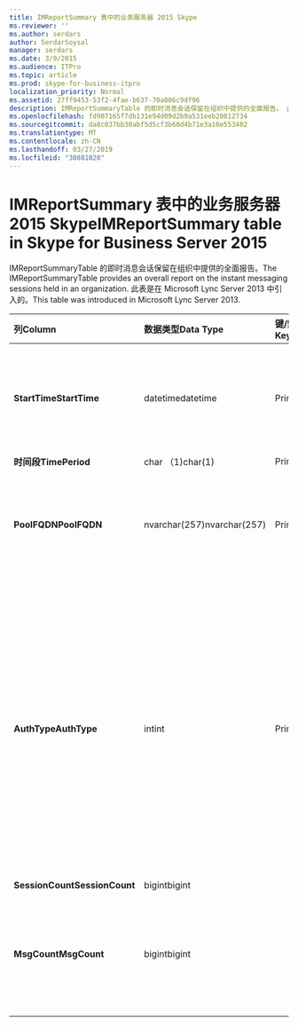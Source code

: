 ```yaml
---
title: IMReportSummary 表中的业务服务器 2015 Skype
ms.reviewer: ''
ms.author: serdars
author: SerdarSoysal
manager: serdars
ms.date: 3/9/2015
ms.audience: ITPro
ms.topic: article
ms.prod: skype-for-business-itpro
localization_priority: Normal
ms.assetid: 27ff9453-53f2-4fae-b637-70a086c9df96
description: IMReportSummaryTable 的即时消息会话保留在组织中提供的全面报告。 此表是在 Microsoft Lync Server 2013 中引入的。
ms.openlocfilehash: fd907165f7db131e94d09d2b9a531eeb20812734
ms.sourcegitcommit: da8c037bb30abf5d5cf3b60d4b71e3a10e553402
ms.translationtype: MT
ms.contentlocale: zh-CN
ms.lasthandoff: 03/27/2019
ms.locfileid: "30881020"
---
```

# <a name="imreportsummary-table-in-skype-for-business-server-2015"></a><span data-ttu-id="a7603-104">IMReportSummary 表中的业务服务器 2015 Skype</span><span class="sxs-lookup"><span data-stu-id="a7603-104">IMReportSummary table in Skype for Business Server 2015</span></span>
 
<span data-ttu-id="a7603-105">IMReportSummaryTable 的即时消息会话保留在组织中提供的全面报告。</span><span class="sxs-lookup"><span data-stu-id="a7603-105">The IMReportSummaryTable provides an overall report on the instant messaging sessions held in an organization.</span></span> <span data-ttu-id="a7603-106">此表是在 Microsoft Lync Server 2013 中引入的。</span><span class="sxs-lookup"><span data-stu-id="a7603-106">This table was introduced in Microsoft Lync Server 2013.</span></span>
  
|<span data-ttu-id="a7603-107">**列**</span><span class="sxs-lookup"><span data-stu-id="a7603-107">**Column**</span></span>|<span data-ttu-id="a7603-108">**数据类型**</span><span class="sxs-lookup"><span data-stu-id="a7603-108">**Data Type**</span></span>|<span data-ttu-id="a7603-109">**键/索引**</span><span class="sxs-lookup"><span data-stu-id="a7603-109">**Key/Index**</span></span>|<span data-ttu-id="a7603-110">**详细信息**</span><span class="sxs-lookup"><span data-stu-id="a7603-110">**Details**</span></span>|
|:-----|:-----|:-----|:-----|
|<span data-ttu-id="a7603-111">**StartTime**</span><span class="sxs-lookup"><span data-stu-id="a7603-111">**StartTime**</span></span> <br/> |<span data-ttu-id="a7603-112">datetime</span><span class="sxs-lookup"><span data-stu-id="a7603-112">datetime</span></span>  <br/> |<span data-ttu-id="a7603-113">Primary</span><span class="sxs-lookup"><span data-stu-id="a7603-113">Primary</span></span>  <br/> |<span data-ttu-id="a7603-114">日期和即时消息会话开始的时间。</span><span class="sxs-lookup"><span data-stu-id="a7603-114">Date and time that the instant messaging session began.</span></span>  <br/> |
|<span data-ttu-id="a7603-115">**时间段**</span><span class="sxs-lookup"><span data-stu-id="a7603-115">**TimePeriod**</span></span> <br/> |<span data-ttu-id="a7603-116">char （1)</span><span class="sxs-lookup"><span data-stu-id="a7603-116">char(1)</span></span>  <br/> |<span data-ttu-id="a7603-117">Primary</span><span class="sxs-lookup"><span data-stu-id="a7603-117">Primary</span></span>  <br/> ||
|<span data-ttu-id="a7603-118">**PoolFQDN**</span><span class="sxs-lookup"><span data-stu-id="a7603-118">**PoolFQDN**</span></span> <br/> |<span data-ttu-id="a7603-119">nvarchar(257)</span><span class="sxs-lookup"><span data-stu-id="a7603-119">nvarchar(257)</span></span>  <br/> |<span data-ttu-id="a7603-120">Primary</span><span class="sxs-lookup"><span data-stu-id="a7603-120">Primary</span></span>  <br/> |<span data-ttu-id="a7603-121">承载会话的池的完全限定的域名。</span><span class="sxs-lookup"><span data-stu-id="a7603-121">Fully qualified domain name of the pool hosting the session.</span></span>  <br/> |
|<span data-ttu-id="a7603-122">**AuthType**</span><span class="sxs-lookup"><span data-stu-id="a7603-122">**AuthType**</span></span> <br/> |<span data-ttu-id="a7603-123">int</span><span class="sxs-lookup"><span data-stu-id="a7603-123">int</span></span>  <br/> |<span data-ttu-id="a7603-124">Primary</span><span class="sxs-lookup"><span data-stu-id="a7603-124">Primary</span></span>  <br/> |<span data-ttu-id="a7603-125">呼叫的优先级 （例如，紧急或非紧迫）。</span><span class="sxs-lookup"><span data-stu-id="a7603-125">Priority (for example, urgent or non-urgent) of the call.</span></span> <span data-ttu-id="a7603-126">优先级信息存储[中的业务服务器 2015 Skype CallPriorities 表](callpriorities.md)中。</span><span class="sxs-lookup"><span data-stu-id="a7603-126">Priority information is stored in the [CallPriorities table in Skype for Business Server 2015](callpriorities.md).</span></span>  <br/> |
|<span data-ttu-id="a7603-127">**SessionCount**</span><span class="sxs-lookup"><span data-stu-id="a7603-127">**SessionCount**</span></span> <br/> |<span data-ttu-id="a7603-128">bigint</span><span class="sxs-lookup"><span data-stu-id="a7603-128">bigint</span></span>  <br/> |||
|<span data-ttu-id="a7603-129">**MsgCount**</span><span class="sxs-lookup"><span data-stu-id="a7603-129">**MsgCount**</span></span> <br/> |<span data-ttu-id="a7603-130">bigint</span><span class="sxs-lookup"><span data-stu-id="a7603-130">bigint</span></span>  <br/> ||<span data-ttu-id="a7603-131">在会话期间交换的即时消息的总数。</span><span class="sxs-lookup"><span data-stu-id="a7603-131">Total number of instant messages exchanged during the session.</span></span>  <br/> |
   

